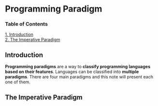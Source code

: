 # Programming Paradigm

### Table of Contents

[1. Introduction](#introduction)  
[2.  The Imperative Paradigm](#the-imperative-paradigm)

## Introduction

**Programming paradigms** are a way to **classify programming languages based on their features**. Languages can be classified into **multiple paradigms**. There are four main paradigms and this note will present each one of them.

## The Imperative Paradigm

